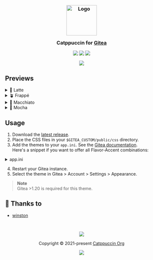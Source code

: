 <h3 align="center">
	<img src="https://raw.githubusercontent.com/catppuccin/catppuccin/main/assets/logos/exports/1544x1544_circle.png" width="100" alt="Logo"/><br/>
	<img src="https://raw.githubusercontent.com/catppuccin/catppuccin/main/assets/misc/transparent.png" height="30" width="0px"/>
	Catppuccin for <a href="https://gitea.io">Gitea</a>
	<img src="https://raw.githubusercontent.com/catppuccin/catppuccin/main/assets/misc/transparent.png" height="30" width="0px"/>
</h3>

<p align="center">
	<a href="https://github.com/catppuccin/gitea/stargazers"><img src="https://img.shields.io/github/stars/catppuccin/gitea?colorA=363a4f&colorB=b7bdf8&style=for-the-badge"></a>
	<a href="https://github.com/catppuccin/gitea/issues"><img src="https://img.shields.io/github/issues/catppuccin/gitea?colorA=363a4f&colorB=f5a97f&style=for-the-badge"></a>
	<a href="https://github.com/catppuccin/gitea/contributors"><img src="https://img.shields.io/github/contributors/catppuccin/gitea?colorA=363a4f&colorB=a6da95&style=for-the-badge"></a>
</p>

<p align="center">
	<img src="assets/preview.webp"/>
</p>

## Previews

<details>
<summary>🌻 Latte</summary>
<img src="assets/latte.webp"/>
</details>
<details>
<summary>🪴 Frappé</summary>
<img src="assets/frappe.webp"/>
</details>
<details>
<summary>🌺 Macchiato</summary>
<img src="assets/macchiato.webp"/>
</details>
<details>
<summary>🌿 Mocha</summary>
<img src="assets/mocha.webp"/>
</details>

## Usage

1. Download the [latest release](https://github.com/catppuccin/gitea/releases/latest).
2. Place the CSS files in your `$GITEA_CUSTOM/public/css` directory.
3. Add the themes to your `app.ini`. See the [Gitea documentation](https://docs.gitea.io/en-us/customizing-gitea/#customizing-the-look-of-gitea).\
   Here's a snippet if you want to offer all Flavor-Accent combinations:

<details>
<summary>app.ini</summary>
<!-- AUTOGEN:INI START -->
<!-- the following section is auto-generated, do not edit -->

```
[ui]
THEMES = catppuccin-latte-rosewater,catppuccin-latte-flamingo,catppuccin-latte-pink,catppuccin-latte-mauve,catppuccin-latte-red,catppuccin-latte-maroon,catppuccin-latte-peach,catppuccin-latte-yellow,catppuccin-latte-green,catppuccin-latte-teal,catppuccin-latte-sky,catppuccin-latte-sapphire,catppuccin-latte-blue,catppuccin-latte-lavender,catppuccin-frappe-rosewater,catppuccin-frappe-flamingo,catppuccin-frappe-pink,catppuccin-frappe-mauve,catppuccin-frappe-red,catppuccin-frappe-maroon,catppuccin-frappe-peach,catppuccin-frappe-yellow,catppuccin-frappe-green,catppuccin-frappe-teal,catppuccin-frappe-sky,catppuccin-frappe-sapphire,catppuccin-frappe-blue,catppuccin-frappe-lavender,catppuccin-macchiato-rosewater,catppuccin-macchiato-flamingo,catppuccin-macchiato-pink,catppuccin-macchiato-mauve,catppuccin-macchiato-red,catppuccin-macchiato-maroon,catppuccin-macchiato-peach,catppuccin-macchiato-yellow,catppuccin-macchiato-green,catppuccin-macchiato-teal,catppuccin-macchiato-sky,catppuccin-macchiato-sapphire,catppuccin-macchiato-blue,catppuccin-macchiato-lavender,catppuccin-mocha-rosewater,catppuccin-mocha-flamingo,catppuccin-mocha-pink,catppuccin-mocha-mauve,catppuccin-mocha-red,catppuccin-mocha-maroon,catppuccin-mocha-peach,catppuccin-mocha-yellow,catppuccin-mocha-green,catppuccin-mocha-teal,catppuccin-mocha-sky,catppuccin-mocha-sapphire,catppuccin-mocha-blue,catppuccin-mocha-lavender
```

<!-- AUTOGEN:INI END -->
</details>

4. Restart your Gitea instance.
5. Select the theme in Gitea > Account > Settings > Appearance.

> **Note**\
> Gitea >1.20 is required for this theme.

## 💝 Thanks to

- [winston](https://github.com/nekowinston)

&nbsp;

<p align="center">
	<img src="https://raw.githubusercontent.com/catppuccin/catppuccin/main/assets/footers/gray0_ctp_on_line.svg?sanitize=true" />
</p>

<p align="center">
	Copyright &copy; 2021-present <a href="https://github.com/catppuccin" target="_blank">Catppuccin Org</a>
</p>

<p align="center">
	<a href="https://github.com/catppuccin/catppuccin/blob/main/LICENSE"><img src="https://img.shields.io/static/v1.svg?style=for-the-badge&label=License&message=MIT&logoColor=d9e0ee&colorA=363a4f&colorB=b7bdf8"/></a>
</p>

